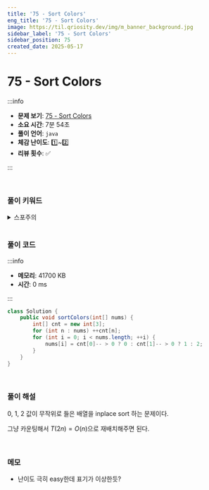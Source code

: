 ```yaml
---
title: '75 - Sort Colors'
eng_title: '75 - Sort Colors'
image: https://til.qriosity.dev/img/m_banner_background.jpg
sidebar_label: '75 - Sort Colors'
sidebar_position: 75
created_date: 2025-05-17
---
```


# 75 - Sort Colors

:::info

- **문제 보기**: [75 - Sort Colors](https://leetcode.com/problems/sort-colors)
- **소요 시간**: 7분 54초
- **풀이 언어**: `java`
- **체감 난이도**: 1️⃣~2️⃣
- **리뷰 횟수**: ✅

:::

<br />

### 풀이 키워드

<details>
<summary>스포주의</summary>

`정렬`

</details>

<br />

### 풀이 코드

:::info

- **메모리**: 41700 KB
- **시간**: 0 ms

:::

```java
class Solution {
    public void sortColors(int[] nums) {
        int[] cnt = new int[3];
        for (int n : nums) ++cnt[n];
        for (int i = 0; i < nums.length; ++i) {
            nums[i] = cnt[0]-- > 0 ? 0 : cnt[1]-- > 0 ? 1 : 2; 
        }
    }
}
```

<br />

### 풀이 해설

0, 1, 2 값이 무작위로 들은 배열을 inplace sort 하는 문제이다.

그냥 카운팅해서 $T(2n) = O(n)$으로 재배치해주면 된다.

<br />

### 메모

- 난이도 극히 easy한데 표기가 이상한듯?
